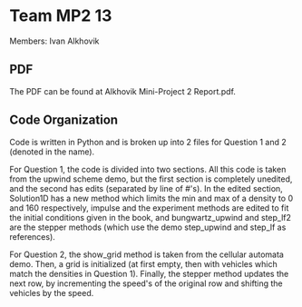 # Team MP2 13
Members: Ivan Alkhovik

## PDF
The PDF can be found at Alkhovik Mini-Project 2 Report.pdf.

## Code Organization
Code is written in Python and is broken up into 2 files for Question 1 and 2 (denoted in the name).

For Question 1, the code is divided into two sections. All this code is taken from the upwind scheme demo, but the first section is completely unedited, and the second has edits (separated by line of #'s). In the edited section, Solution1D has a new method which limits the min and max of a density to 0 and 160 respectively, impulse and the experiment methods are edited to fit the initial conditions given in the book, and bungwartz_upwind and step_lf2 are the stepper methods (which use the demo step_upwind and step_lf as references).

For Question 2, the show_grid method is taken from the cellular automata demo. Then, a grid is initialized (at first empty, then with vehicles which match the densities in Question 1). Finally, the stepper method updates the next row, by incrementing the speed's of the original row and shifting the vehicles by the speed.
